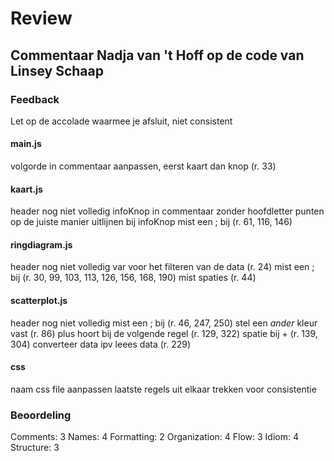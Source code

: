 # Review
## Commentaar Nadja van 't Hoff op de code van Linsey Schaap

### Feedback
Let op de accolade waarmee je afsluit, niet consistent

#### main.js
volgorde in commentaar aanpassen, eerst kaart dan knop (r. 33)

#### kaart.js
header nog niet volledig
infoKnop in commentaar zonder hoofdletter
punten op de juiste manier uitlijnen bij infoKnop
mist een ; bij (r. 61, 116, 146)

#### ringdiagram.js
header nog niet volledig
var voor het filteren van de data (r. 24)
mist een ; bij (r. 30, 99, 103, 113, 126, 156, 168, 190)
mist spaties (r. 44)

#### scatterplot.js
header nog niet volledig
mist een ; bij (r. 46, 247, 250)
stel een *ander* kleur vast (r. 86)
plus hoort bij de volgende regel (r. 129, 322)
spatie bij + (r. 139, 304)
converteer data ipv leees data (r. 229)

#### css
naam css file aanpassen
laatste regels uit elkaar trekken voor consistentie

### Beoordeling
Comments: 3
Names: 4
Formatting: 2
Organization: 4
Flow: 3
Idiom: 4
Structure: 3
